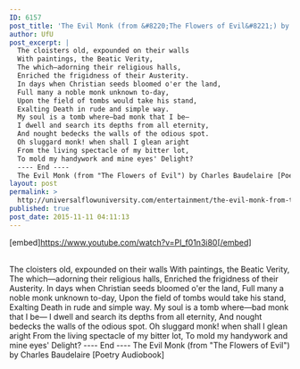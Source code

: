 ```yaml
---
ID: 6157
post_title: 'The Evil Monk (from &#8220;The Flowers of Evil&#8221;) by Charles Baudelaire [Poetry ]'
author: UfU
post_excerpt: |
  The cloisters old, expounded on their walls
  With paintings, the Beatic Verity,
  The which—adorning their religious halls,
  Enriched the frigidness of their Austerity.
  In days when Christian seeds bloomed o'er the land,
  Full many a noble monk unknown to-day,
  Upon the field of tombs would take his stand,
  Exalting Death in rude and simple way.
  My soul is a tomb where—bad monk that I be—
  I dwell and search its depths from all eternity,
  And nought bedecks the walls of the odious spot.
  Oh sluggard monk! when shall I glean aright
  From the living spectacle of my bitter lot,
  To mold my handywork and mine eyes' Delight?
  ---- End ----
  The Evil Monk (from "The Flowers of Evil") by Charles Baudelaire [Poetry Audiobook]
layout: post
permalink: >
  http://universalflowuniversity.com/entertainment/the-evil-monk-from-the-flowers-of-evil-by-charles-baudelaire-poetry/
published: true
post_date: 2015-11-11 04:11:13
---
```

[embed]https://www.youtube.com/watch?v=PI_f01n3i80[/embed]</br></br>
<p>The cloisters old, expounded on their walls
With paintings, the Beatic Verity,
The which—adorning their religious halls,
Enriched the frigidness of their Austerity.
In days when Christian seeds bloomed o'er the land,
Full many a noble monk unknown to-day,
Upon the field of tombs would take his stand,
Exalting Death in rude and simple way.
My soul is a tomb where—bad monk that I be—
I dwell and search its depths from all eternity,
And nought bedecks the walls of the odious spot.
Oh sluggard monk! when shall I glean aright
From the living spectacle of my bitter lot,
To mold my handywork and mine eyes' Delight?
---- End ----
The Evil Monk (from "The Flowers of Evil") by Charles Baudelaire [Poetry Audiobook]</p>